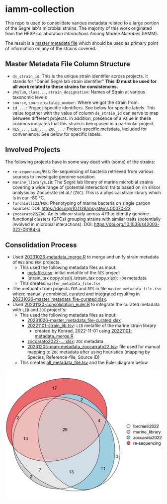 # iamm-collection
This repo is used to consolidate various metadata related to a large portion of the Segrè lab's microbial strains. The majority of this work originated from the HFSP collaboration *Interactions Among Marine Microbes* (IAMM).

The result is a [master metadata file](all_metadata_file.tsv) which should be used as primary point of information on any of the strains covered.

## Master Metadata File Column Structure
 - `ds_strain_id`: This is the unique strain identifier across projects. It stands for "Daniel Segrè lab strain identifier" **This ID must be used for all work related to these strains for consistencies.**
 - `phylum`, `class`, ..., `strain_designation`: Names of Strain at various taxonomic levels
 - `source`, `source_catalog_number`: Where we got the strain from.
 - `id_...`: Project-specific identifiers. See below for specific labels. This value together with the value of column `ds_strain_id` can serve to map between different projects. In addition, presence of a value in these columns indicates that this strain is being used in a particular project.
 - `RES_...`, `LIB_...`, `ZOC_...`: Project-specific metadata, included for convenience. See below for specific labels. 

## Involved Projects
The following projects have in some way dealt with (some) of the strains:
 - `re-sequencing`/`RES`: Re-sequencing of bacteria retrieved from various sources to investigate genome variation.
 - `marine_library`/`LIB`: The Segrè lab library of marine microbial strains covering a wide range of (potential interaction) traits based on /in silico/ analysis by Zoccerato /et al./ (`ZOC`). This is a physical strain library which is in our -80 °C.
 - `forchielli22`/`FOR`: Phenotyping of marine bacteria on single carbon sources. DOI: <https://doi.org/10.1128/msystems.00070-22>
 - `zoccarato22`/`ZOC`: An _in silicon_ study across 473 to identify genome functional clusters (GFCs) grouping strains with similar traits (potentially involved in microbial interactions). DOI: <https://doi.org/10.1038/s42003-022-03184-4>

## Consolidation Process
 - Used [20231026-metadata_merge.R](./20231026-metadata_merge.R) to merge and unify strain metadata of `RES` and `FOR` projects.
   - This used the following metadata files as input:
     - [metafile.csv](./metafile.csv): initial metafile of the `RES` project
     - [strain_tax copy.xlsx](./strain_tax copy.xlsx): `FOR` metadata
   - This created `master_metadata_file.tsv`
 - The metadata from projects `FOR` and `RES` in file `master_metadata_file.tsv` where manually combined, curated and integrated resulting in [20231026-master_metadata_file-curated.xlsx](./20231026-master_metadata_file-curated.xlsx).
 - Used [20231130-consolidation_euler.R](./20231130-consolidation_euler.R) to integrate the curated metadata with `LIB` and `ZOC` project's:
   - This used the following metadata files as input:
     - [20231026-master_metadata_file-curated.xlsx](./20231026-master_metadata_file-curated.xlsx)
     - [20221101-strain_lib.tsv](./20221101-strain_lib.tsv): `LIB` metafile of the marine strain library
       - created by Konrad, 2022-11-01 using [20221101-metadata_merge.R](./20221101-metadata_merge.R)
     - [zoccarato2022-....xlsx](./zoccarato2022-a_comparative_whole-genome_approach_identfies_bacterial_traits_for_marine_microbial_interactions.xlsx): `ZOC` metadata
     - [20231205-map-metadata_zoccarrato22.tsv](./20231205-map-metadata_zoccarrato22.tsv): file used for manual mapping to `ZOC` metadata after using heuristics (mapping by Species, Reference-file, Source ID)
   - This creates [all_metadata_file.tsv](./all_metadata_file.tsv) and the Euler diagram below

![Euler diagram of strain overlap across projects](./20231206-all_sets-euler.png)


